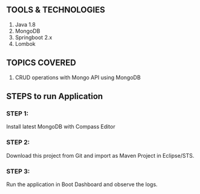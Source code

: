 ## TOOLS & TECHNOLOGIES
  1. Java 1.8
  2. MongoDB
  3. Springboot 2.x
  4. Lombok

## TOPICS COVERED
  1. CRUD operations with Mongo API using MongoDB

## STEPS to run Application

### STEP 1:
Install latest MongoDB with Compass Editor

### STEP 2:
Download this project from Git and import as Maven Project in Eclipse/STS.

### STEP 3:
Run the application in Boot Dashboard and observe the logs.